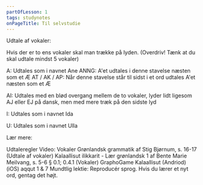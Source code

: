 ```yaml
---
partOfLesson: 1
tags: studynotes
onPageTitle: Til selvstudie
---
```

Udtale af vokaler:

Hvis der er to ens vokaler skal man trække på lyden. (Overdriv! Tænk at du skal udtale mindst 5 vokaler)

A: Udtales som i navnet Ane
ANNG: A'et udtales i denne stavelse næsten som et Æ
AT / AK / AP: Når denne stavelse står til sidst i et ord udtales A'et næsten som et Æ

AI: Udtales med en blød overgang mellem de to vokaler, lyder lidt ligesom AJ eller EJ på dansk, men med mere træk på den sidste lyd

I: Udtales som i navnet Ida

U: Udtales som i navnet Ulla

Lær mere:

Udtaleregler
Video: Vokaler
Grønlandsk grammatik af Stig Bjørnum, s. 16-17 (Udtale af vokaler)
Kalaallisut ilikkarit - Lær grønlandsk 1 af Bente Marie Meilvang, s. 5-6 § 0.1; 0.4.1 (Vokaler)
GraphoGame Kalaallisut (Andriod) (iOS) aqqut 1 & 7
Mundtlig lektie: Reproducér sprog. Hvis du lærer et nyt ord, gentag det højt.